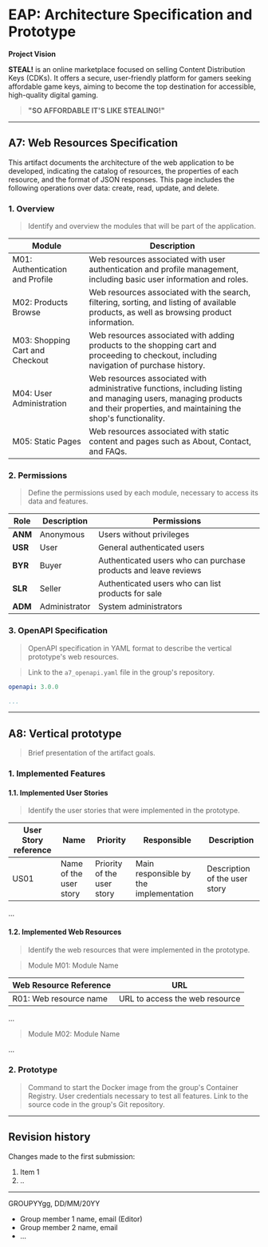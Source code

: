 # EAP: Architecture Specification and Prototype

**Project Vision**

**STEAL!** is an online marketplace focused on selling Content Distribution Keys (CDKs). It offers a secure, user-friendly platform for gamers seeking affordable game keys, aiming to become the top destination for accessible, high-quality digital gaming.

> **"SO AFFORDABLE IT'S LIKE STEALING!"** 

----

## A7: Web Resources Specification

This artifact documents the architecture of the web application to be developed, indicating the catalog of resources, the properties of each resource, and the format of JSON responses. This page includes the following operations over data: create, read, update, and delete.

### 1. Overview

> Identify and overview the modules that will be part of the application.  

| Module | Description |
|--|--|
| M01: Authentication and Profile | Web resources associated with user authentication and profile management, including basic user information and roles. |
| M02: Products Browse | Web resources associated with the search, filtering, sorting, and listing of available products, as well as browsing product information. |
| M03: Shopping Cart and Checkout | Web resources associated with adding products to the shopping cart and proceeding to checkout, including navigation of purchase history. |
| M04: User Administration | Web resources associated with administrative functions, including listing and managing users, managing products and their properties, and maintaining the shop's functionality. |
| M05: Static Pages | Web resources associated with static content and pages such as About, Contact, and FAQs. |


### 2. Permissions

> Define the permissions used by each module, necessary to access its data and features.  

| Role | Description | Permissions |
| -- | -- | -- |
| **ANM** | Anonymous | Users without privileges |
| **USR** | User | General authenticated users |
| **BYR** | Buyer | Authenticated users who can purchase products and leave reviews |
| **SLR** | Seller | Authenticated users who can list products for sale |
| **ADM** | Administrator | System administrators |


### 3. OpenAPI Specification

> OpenAPI specification in YAML format to describe the vertical prototype's web resources.

> Link to the `a7_openapi.yaml` file in the group's repository.


```yaml
openapi: 3.0.0

...
```

---


## A8: Vertical prototype

> Brief presentation of the artifact goals.

### 1. Implemented Features

#### 1.1. Implemented User Stories

> Identify the user stories that were implemented in the prototype.  

| User Story reference | Name      | Priority    | Responsible        | Description                                           |
| -------------------- | --------- | ----------- | ------------------ | ----------------------------------------------------- |
| US01                 | Name of the user story | Priority of the user story | Main responsible by the implementation | Description of the user story |

...

#### 1.2. Implemented Web Resources

> Identify the web resources that were implemented in the prototype.  

> Module M01: Module Name  

| Web Resource Reference | URL                            |
| ---------------------- | ------------------------------ |
| R01: Web resource name | URL to access the web resource |

...

> Module M02: Module Name  

...

### 2. Prototype

> Command to start the Docker image from the group's Container Registry.
> User credentials necessary to test all features.
> Link to the source code in the group's Git repository.


---


## Revision history

Changes made to the first submission:
1. Item 1
1. ..

***
GROUPYYgg, DD/MM/20YY
 
* Group member 1 name, email (Editor)
* Group member 2 name, email
* ...